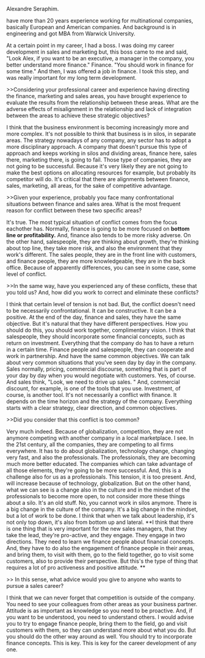 Alexandre Seraphim. 



have more than 20 years experience working for multinational companies, basically European and American companies. And background is in engineering  and got  MBA from Warwick University.

At a certain point in my career, I had a boss. I was doing my career development in sales and marketing but, this boss came to me and said, "Look Alex, if you want to be an executive, a manager in the company, you better understand more finance." Finance. "You should work in finance for some time." And then, I was offered a job in finance. I took this step, and was really important for my long term development.



\>>Considering your professional career and experience having directing the finance, marketing and sales areas, you have brought experience to evaluate the results from the relationship between these areas. What are the adverse effects of misalignment in the relationship and lack of integration between the areas to achieve these strategic objectives?

I think that the business environment is becoming increasingly more and more complex.  It's not possible to think that business is in silos, in separate areas. The strategy nowadays of any company, any sector has to adopt a more disciplinary approach. A company that doesn't pursue this type of approach and keeps working in silos and dividing areas, finance here, sales there, marketing there, is going to fail. Those type of companies, they are not going to be successful. Because it's very likely they are not going to make the best options on allocating resources for example, but probably its competitor will do. It's critical that there are alignments between finance, sales, marketing, all areas, for the sake of competitive advantage. 

\>>Given your experience, probably you face many confrontational situations between finance and sales area. What is the most frequent reason for conflict between these two specific areas? 

It's true. The most typical situation of conflict comes from the focus eachother has. Normally, finance is going to be more focused on **bottom line or profitability.** And, finance also tends to be more risky adverse. On the other hand, salespeople, they are thinking about growth, they're thinking about top line, they take more risk, and also the environment that they work's different. The sales people, they are in the front line with customers, and finance people, they are more knowledgeable, they are in the back office. Because of apparently differences, you can see in some case, some level of conflict. 



\>>In the same way, have you experienced any of these conflicts, these that you told us? And, how did you work to correct and eliminate these conflicts? 

I think that certain level of tension is not bad. But, the conflict doesn't need to be necessarily confrontational. It can be constructive. It can be a positive. At the end of the day, finance and sales, they have the same objective. But it's natural that they have different perspectives. How you should do this, you should work together, complimentary vision. I think that salespeople, they should incorporate some financial concepts, such as return on investment. Everything that the company do has to have a return in a certain time. Finance people and salespeople, they can cooperate and work in partnership. And have the same common objectives. We can talk about very common situations that you've seen day by day in the company. Sales normally, pricing, commercial discourse, something that is part of your day by day when you would negotiate with customers. Yes, of course. And sales think, "Look, we need to drive up sales. " And, commercial discount, for example, is one of the tools that you use. Investment, of course, is another tool. It's not necessarily a conflict with finance. It depends on the time horizon and the strategy of the company. Everything starts with a clear strategy, clear direction, and common objectives. 

\>>Did you consider that this conflict is too common?

Very much indeed. Because of globalization, competition, they are not anymore competing with another company in a local marketplace. I see. In the 21st century, all the companies, they are competing to all firms everywhere. It has to do about globalization, technology change, changing very fast, and also the professionals. The professionals, they are becoming much more better educated. The companies which can take advantage of all those elements, they're going to be more successful. And, this is a challenge also for us as a professionals. This tension, it is too present. And, will increase because of technology, globalization. But on the other hand, what we can see is a change also in the culture and in the mindset of the professionals to become more open, to not consider more these things about a silo. It's an old stuff. No, you cannot work in silos anymore. There is a big change in the culture of the company. It's a big change in the mindset, but a lot of work to be done. I think that when we talk about leadership, it's not only top down, it's also from bottom up and lateral. **I think that there is one thing that is very important for the new sales managers, that they take the lead, they're pro-active, and they engage. They engage in two directions. They need to learn we finance people about financial concepts. And, they have to do also the engagement of finance people in their areas, and bring them, to visit with them, go to the field together, go to visit some customers, also to provide their perspective. But this's the type of thing that requires a lot of pro activeness and positive attitude. ** 



\>> In this sense, what advice would you give to anyone who wants to pursue a sales career? 

I think that we can never forget that competition is outside of the company. You need to see your colleagues from other areas as your business partner. Attitude is as important as knowledge so you need to be proactive. And, if you want to be understood, you need to understand others. I would advise you to try to engage finance people, bring them to the field, go and visit customers with them, so they can understand more about what you do. But you should do the other way around as well. You should try to incorporate finance concepts. This is key. This is key for the career development of any one.